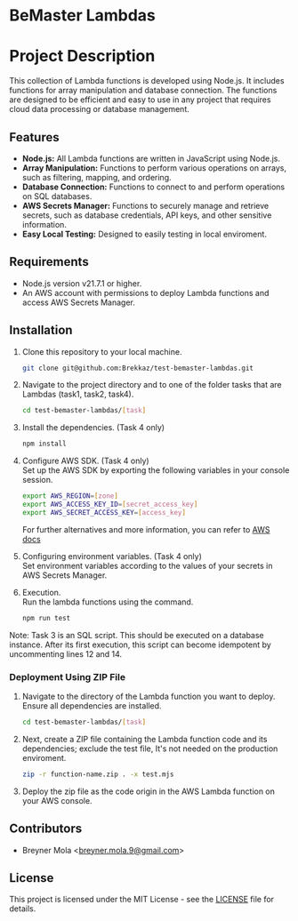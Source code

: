 # BeMaster Lambdas

# Project Description
This collection of Lambda functions is developed using Node.js. It includes functions for array manipulation and database connection. The functions are designed to be efficient and easy to use in any project that requires cloud data processing or database management.


## Features
- **Node.js:** All Lambda functions are written in JavaScript using Node.js.
- **Array Manipulation:** Functions to perform various operations on arrays, such as filtering, mapping, and ordering.
- **Database Connection:** Functions to connect to and perform operations on SQL databases.
- **AWS Secrets Manager:** Functions to securely manage and retrieve secrets, such as database credentials, API keys, and other sensitive information.
- **Easy Local Testing:** Designed to easily testing in local enviroment.


## Requirements
- Node.js version v21.7.1 or higher.
- An AWS account with permissions to deploy Lambda functions and access AWS Secrets Manager.


## Installation
1. Clone this repository to your local machine.  
    ```bash
    git clone git@github.com:Brekkaz/test-bemaster-lambdas.git
    ```

2. Navigate to the project directory and to one of the folder tasks that are Lambdas (task1, task2, task4).
    ```bash
    cd test-bemaster-lambdas/[task]
    ```

3. Install the dependencies. (Task 4 only)  
    ```bash
    npm install 
    ```

4. Configure AWS SDK. (Task 4 only)  
    Set up the AWS SDK by exporting the following variables in your console session.
    ```bash
    export AWS_REGION=[zone]
    export AWS_ACCESS_KEY_ID=[secret_access_key]
    export AWS_SECRET_ACCESS_KEY=[access_key]
    ```
    For further alternatives and more information, you can refer to [AWS docs](https://docs.aws.amazon.com/sdk-for-javascript/v2/developer-guide/configuring-the-jssdk.html)

5. Configuring environment variables. (Task 4 only)  
    Set environment variables according to the values ​​of your secrets in AWS Secrets Manager.

6. Execution.  
    Run the lambda functions using the command.
    ```bash
    npm run test
    ```

Note: Task 3 is an SQL script. This should be executed on a database instance. After its first execution, this script can become idempotent by uncommenting lines 12 and 14. 


### Deployment Using ZIP File
1. Navigate to the directory of the Lambda function you want to deploy. Ensure all dependencies are installed.
    ```bash
    cd test-bemaster-lambdas/[task]
    ```

2. Next, create a ZIP file containing the Lambda function code and its dependencies; exclude the test file, It's not needed on the production enviroment. 
    ```bash
    zip -r function-name.zip . -x test.mjs
    ```

3. Deploy the zip file as the code origin in the AWS Lambda function on your AWS console.


## Contributors
- Breyner Mola \<breyner.mola.9@gmail.com\>


## License
This project is licensed under the MIT License - see the [LICENSE](LICENSE) file for details.